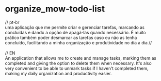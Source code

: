 # organize_mow-todo-list
// pt-br
<br>
uma aplicação que me permite criar e gerenciar tarefas, marcando as concluídas e dando a opção de apagá-las quando necessário. É muito prático também poder desmarcar as tarefas caso eu não as tenha concluído, facilitando a minha organização e produtividade no dia a dia.//
<br>
<br>
// EN
<br>
An application that allows me to create and manage tasks, marking them as completed and giving the option to delete them when necessary. It's also very convenient to be able to unmark tasks if I haven't completed them, making my daily organization and productivity easier.

